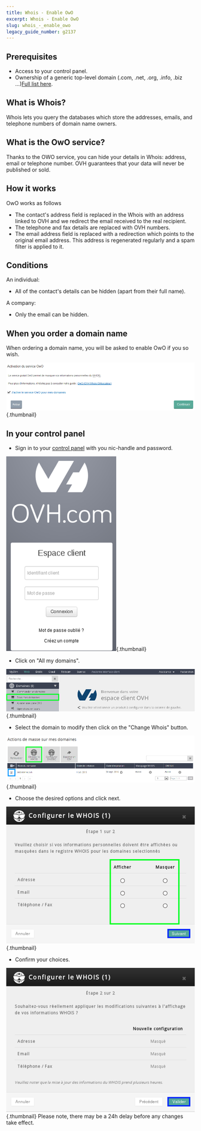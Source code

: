 ```yaml
---
title: Whois - Enable OwO
excerpt: Whois - Enable OwO
slug: whois_-_enable_owo
legacy_guide_number: g2137
---
```



## Prerequisites

- Access to your control panel.
- Ownership of a generic top-level domain (.com, .net, .org, .info, .biz ...)[Full list here](https://www.ovh.co.uk/domains/).




## What is Whois?
Whois lets you query the databases which store the addresses, emails, and telephone numbers of domain name owners.


## What is the OwO service?
Thanks to the OWO service, you can hide your details in Whois: address, email or telephone number. OVH guarantees that your data will never be published or sold.


## How it works
OwO works as follows


- The contact's address field is replaced in the Whois with an address linked to OVH and we redirect the email received to the real recipient. 
- The telephone and fax details are replaced with OVH numbers.
- The email address field is replaced with a redirection which points to the original email address. This address is regenerated regularly and a spam filter is applied to it.




## Conditions
An individual:

- All of the contact's details can be hidden (apart from their full name).


A company:

- Only the email can be hidden.




## When you order a domain name
When ordering a domain name, you will be asked to enable OwO if you so wish.

![](images/img_3976.jpg){.thumbnail}


## In your control panel

- Sign in to your [control panel](https://www.ovh.com/manager/web) with you nic-handle and password.



![](images/img_3971.jpg){.thumbnail}

- Click on "All my domains".



![](images/img_3972.jpg){.thumbnail}

- Select the domain to modify then click on the "Change Whois" button.



![](images/img_3973.jpg){.thumbnail}

- Choose the desired options and click next.



![](images/img_3974.jpg){.thumbnail}

- Confirm your choices.



![](images/img_3975.jpg){.thumbnail}
Please note, there may be a 24h delay before any changes take effect.


